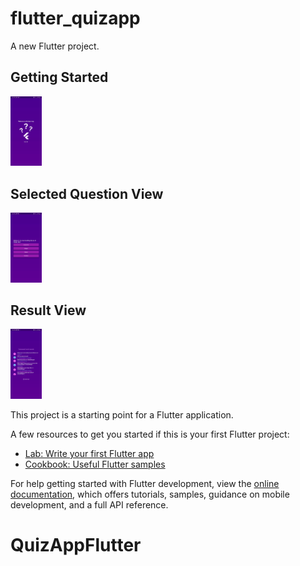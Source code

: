 # flutter_quizapp

A new Flutter project.

## Getting Started

<img src='demo/Image1.jpg' width='50'>

## Selected Question View

<img src='demo/Image2.jpg' width='50'>

## Result View

<img src='demo/Image3.jpg' width='50'>


This project is a starting point for a Flutter application.

A few resources to get you started if this is your first Flutter project:

- [Lab: Write your first Flutter app](https://docs.flutter.dev/get-started/codelab)
- [Cookbook: Useful Flutter samples](https://docs.flutter.dev/cookbook)

For help getting started with Flutter development, view the
[online documentation](https://docs.flutter.dev/), which offers tutorials,
samples, guidance on mobile development, and a full API reference.
# QuizAppFlutter
